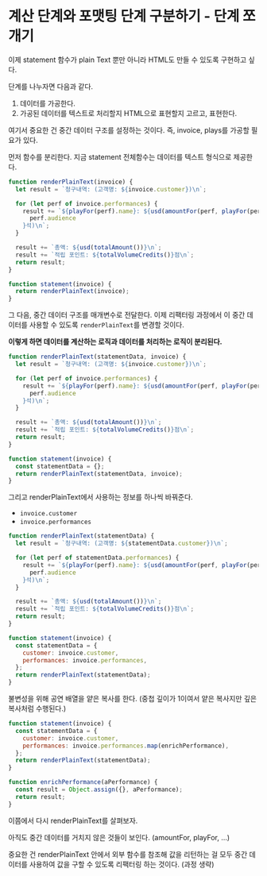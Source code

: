 # 계산 단계와 포맷팅 단계 구분하기 - 단계 쪼개기

이제 statement 함수가 plain Text 뿐만 아니라 HTML도 만들 수 있도록 구현하고 싶다.

단계를 나누자면 다음과 같다.

1. 데이터를 가공한다.
2. 가공된 데이터를 텍스트로 처리할지 HTML으로 표현할지 고르고, 표현한다.

여기서 중요한 건 중간 데이터 구조를 설정하는 것이다. 즉, invoice, plays를 가공할 필요가 있다.

먼저 함수를 분리한다. 지금 statement 전체함수는 데이터를 텍스트 형식으로 제공한다.

```js
function renderPlainText(invoice) {
  let result = `청구내역: (고객명: ${invoice.customer})\n`;

  for (let perf of invoice.performances) {
    result += `${playFor(perf).name}: ${usd(amountFor(perf, playFor(perf)))} (${
      perf.audience
    }석)\n`;
  }

  result += `총액: ${usd(totalAmount())}\n`;
  result += `적립 포인트: ${totalVolumeCredits()}점\n`;
  return result;
}

function statement(invoice) {
  return renderPlainText(invoice);
}
```
그 다음, 중간 데이터 구조를 매개변수로 전달한다. 이제 리팩터링 과정에서 이 중간 데이터를 사용할 수 있도록 `renderPlainText`를 변경할 것이다.

**이렇게 하면 데이터를 계산하는 로직과 데이터를 처리하는 로직이 분리된다.**
```js
function renderPlainText(statementData, invoice) {
  let result = `청구내역: (고객명: ${invoice.customer})\n`;

  for (let perf of invoice.performances) {
    result += `${playFor(perf).name}: ${usd(amountFor(perf, playFor(perf)))} (${
      perf.audience
    }석)\n`;
  }

  result += `총액: ${usd(totalAmount())}\n`;
  result += `적립 포인트: ${totalVolumeCredits()}점\n`;
  return result;
}

function statement(invoice) {
  const statementData = {};
  return renderPlainText(statementData, invoice);
}
```
그리고 renderPlainText에서 사용하는 정보를 하나씩 바꿔준다.
- `invoice.customer`
- `invoice.performances`
```js
function renderPlainText(statementData) {
  let result = `청구내역: (고객명: ${statementData.customer})\n`;

  for (let perf of statementData.performances) {
    result += `${playFor(perf).name}: ${usd(amountFor(perf, playFor(perf)))} (${
      perf.audience
    }석)\n`;
  }

  result += `총액: ${usd(totalAmount())}\n`;
  result += `적립 포인트: ${totalVolumeCredits()}점\n`;
  return result;
}

function statement(invoice) {
  const statementData = {
    customer: invoice.customer,
    performances: invoice.performances,
  };
  return renderPlainText(statementData);
}
```
불변성을 위해 공연 배열을 얕은 복사를 한다. (중첩 깊이가 1이여서 얕은 복사지만 깊은 복사처럼 수행된다.)
```js
function statement(invoice) {
  const statementData = {
    customer: invoice.customer,
    performances: invoice.performances.map(enrichPerformance),
  };
  return renderPlainText(statementData);
}

function enrichPerformance(aPerformance) {
  const result = Object.assign({}, aPerformance);
  return result;
}
```

이쯤에서 다시 renderPlainText를 살펴보자.

아직도 중간 데이터를 거치지 않은 것들이 보인다. (amountFor, playFor, ...)

중요한 건 renderPlainText 안에서 외부 함수를 참조해 값을 리턴하는 걸 모두 중간 데이터를 사용하여 값을 구할 수 있도록 리팩터링 하는 것이다. (과정 생략)